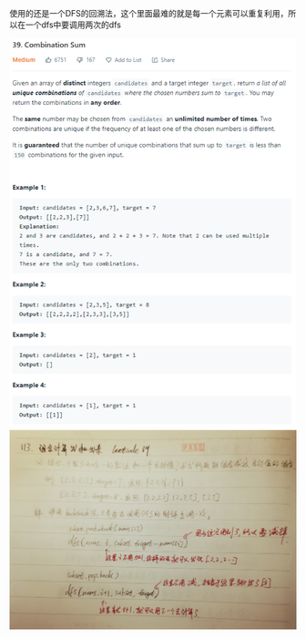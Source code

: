 使用的还是一个DFS的回溯法，这个里面最难的就是每一个元素可以重复利用，所以在一个dfs中要调用两次的dfs


![subject](./subject.png)
![0039](./0039手抄.jpg)